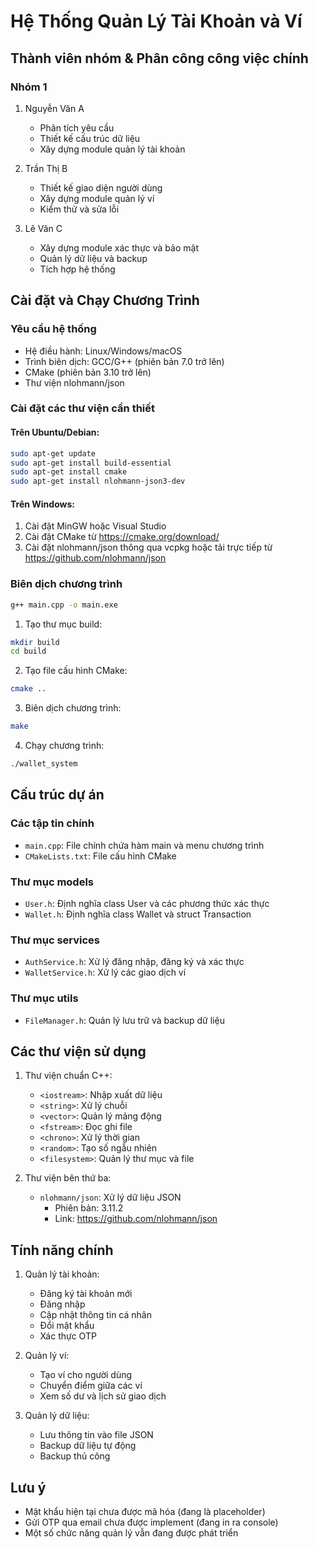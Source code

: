 # Hệ Thống Quản Lý Tài Khoản và Ví

## Thành viên nhóm & Phân công công việc chính

### Nhóm 1
1. Nguyễn Văn A
   - Phân tích yêu cầu
   - Thiết kế cấu trúc dữ liệu
   - Xây dựng module quản lý tài khoản

2. Trần Thị B
   - Thiết kế giao diện người dùng
   - Xây dựng module quản lý ví
   - Kiểm thử và sửa lỗi

3. Lê Văn C
   - Xây dựng module xác thực và bảo mật
   - Quản lý dữ liệu và backup
   - Tích hợp hệ thống

## Cài đặt và Chạy Chương Trình

### Yêu cầu hệ thống
- Hệ điều hành: Linux/Windows/macOS
- Trình biên dịch: GCC/G++ (phiên bản 7.0 trở lên)
- CMake (phiên bản 3.10 trở lên)
- Thư viện nlohmann/json

### Cài đặt các thư viện cần thiết

#### Trên Ubuntu/Debian:
```bash
sudo apt-get update
sudo apt-get install build-essential
sudo apt-get install cmake
sudo apt-get install nlohmann-json3-dev
```

#### Trên Windows:
1. Cài đặt MinGW hoặc Visual Studio
2. Cài đặt CMake từ https://cmake.org/download/
3. Cài đặt nlohmann/json thông qua vcpkg hoặc tải trực tiếp từ https://github.com/nlohmann/json

### Biên dịch chương trình
```bash
g++ main.cpp -o main.exe
```

1. Tạo thư mục build:
```bash
mkdir build
cd build
```

2. Tạo file cấu hình CMake:
```bash
cmake ..
```

3. Biên dịch chương trình:
```bash
make
```

4. Chạy chương trình:
```bash
./wallet_system
```

## Cấu trúc dự án

### Các tập tin chính
- `main.cpp`: File chính chứa hàm main và menu chương trình
- `CMakeLists.txt`: File cấu hình CMake

### Thư mục models
- `User.h`: Định nghĩa class User và các phương thức xác thực
- `Wallet.h`: Định nghĩa class Wallet và struct Transaction

### Thư mục services
- `AuthService.h`: Xử lý đăng nhập, đăng ký và xác thực
- `WalletService.h`: Xử lý các giao dịch ví

### Thư mục utils
- `FileManager.h`: Quản lý lưu trữ và backup dữ liệu

## Các thư viện sử dụng

1. Thư viện chuẩn C++:
   - `<iostream>`: Nhập xuất dữ liệu
   - `<string>`: Xử lý chuỗi
   - `<vector>`: Quản lý mảng động
   - `<fstream>`: Đọc ghi file
   - `<chrono>`: Xử lý thời gian
   - `<random>`: Tạo số ngẫu nhiên
   - `<filesystem>`: Quản lý thư mục và file

2. Thư viện bên thứ ba:
   - `nlohmann/json`: Xử lý dữ liệu JSON
     - Phiên bản: 3.11.2
     - Link: https://github.com/nlohmann/json

## Tính năng chính

1. Quản lý tài khoản:
   - Đăng ký tài khoản mới
   - Đăng nhập
   - Cập nhật thông tin cá nhân
   - Đổi mật khẩu
   - Xác thực OTP

2. Quản lý ví:
   - Tạo ví cho người dùng
   - Chuyển điểm giữa các ví
   - Xem số dư và lịch sử giao dịch

3. Quản lý dữ liệu:
   - Lưu thông tin vào file JSON
   - Backup dữ liệu tự động
   - Backup thủ công

## Lưu ý
- Mật khẩu hiện tại chưa được mã hóa (đang là placeholder)
- Gửi OTP qua email chưa được implement (đang in ra console)
- Một số chức năng quản lý vẫn đang được phát triển 